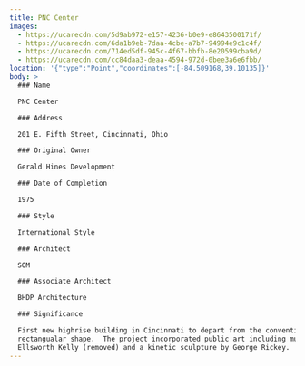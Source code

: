 ```yaml
---
title: PNC Center
images:
  - https://ucarecdn.com/5d9ab972-e157-4236-b0e9-e8643500171f/
  - https://ucarecdn.com/6da1b9eb-7daa-4cbe-a7b7-94994e9c1c4f/
  - https://ucarecdn.com/714ed5df-945c-4f67-bbfb-8e20599cba9d/
  - https://ucarecdn.com/cc84daa3-deaa-4594-972d-0bee3a6e6fbb/
location: '{"type":"Point","coordinates":[-84.509168,39.10135]}'
body: >
  ### Name

  PNC Center

  ### Address

  201 E. Fifth Street, Cincinnati, Ohio

  ### Original Owner

  Gerald Hines Development

  ### Date of Completion

  1975

  ### Style

  International Style

  ### Architect

  SOM

  ### Associate Architect

  BHDP Architecture

  ### Significance

  First new highrise building in Cincinnati to depart from the conventional
  rectangualar shape.  The project incorporated public art including murals by
  Ellsworth Kelly (removed) and a kinetic sculpture by George Rickey.
---
```

